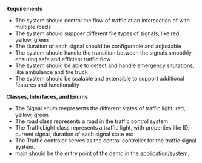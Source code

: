 **Requirements**
- The system should control the flow of traffic at an intersection of with multiple roads 
- The system should suppoer different file types of signals, like red, yellow, green 
- The duration of each signal should be configurable and adjustable 
- The system should handle the transition between the signals smoothly, ensuring safe and efficient traffic flow 
- The system should be able to detect and handle emergency situtations, like ambulance and fire truck 
- The system should be scalable and extensible to support additional features and functionality 

**Classes, Interfaces, and Enums**
- The Signal enum reepresents the different states of traffic light: red, yellow, green 
- The road class represents a road in the traffic control system 
- The TrafficLight class represents a traffic light, with properties like ID, current signal, duration of each signal state etc 
- The Traffic controler serves as the central controller for the traffic signal system. 
- main should be the entry point of the demo in the application/system. 